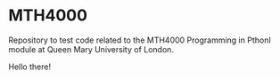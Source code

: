 # MTH4000

Repository to test code related to the MTH4000 Programming in PthonI module at Queen Mary University of London.

Hello there!
